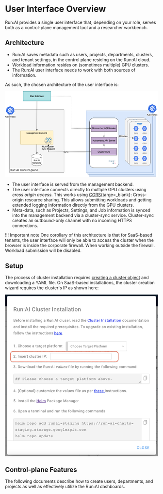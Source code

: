 # User Interface Overview

Run:AI provides a single user interface that, depending on your role, serves both as a control-plane management tool and a researcher workbench. 

## Architecture

* Run:AI saves metadata such as users, projects, departments, clusters, and tenant settings, in the control plane residing on the Run:AI cloud.
* Workload information resides on (sometimes multiple) GPU clusters. 
* The Run:AI user interface needs to work with both sources of information. 

As such, the chosen architecture of the user interface is:

![ui-architecture.png](img/ui-architecture.png)

* The user interface is served from the management backend.
* The user interface connects directly to multiple GPU clusters using _cross origin access_. This works using [CORS](https://developer.mozilla.org/en-US/docs/Web/HTTP/CORS){targe=_blank}: Cross-origin resource sharing. This allows submitting workloads and getting extended logging information directly from the GPU clusters. 
* Meta-data, such as Projects, Settings, and Job information is synced into the management backend via a cluster-sync service. Cluster-sync creates an outbound-only channel with no incoming HTTPS connections.  

!!! Important note
    One corollary of this architecture is that for SaaS-based tenants, the user interface will only be able to access the cluster when the browser is inside the corporate firewall. When working outside the firewall. Workload submission will be disabled. 


## Setup

The process of cluster installation requires [creating a cluster object](../runai-setup/cluster-setup/cluster-install.md) and downloading a YAML file. 
On SaaS-based installations, the cluster creation wizard requires the cluster's IP as shown here:

![cluster-wizard.png](img/cluster-wizard.png)

## Control-plane Features

The following documents describe how to create users, departments, and projects as well as effectively utilize the Run:AI dashboards.